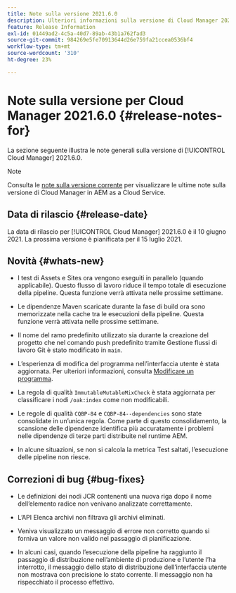 ```yaml
---
title: Note sulla versione 2021.6.0
description: Ulteriori informazioni sulla versione di Cloud Manager 2021.6.0.
feature: Release Information
exl-id: 01449ad2-4c5a-40d7-89ab-43b1a762fad3
source-git-commit: 984269e5fe70913644d26e759fa21ccea0536bf4
workflow-type: tm+mt
source-wordcount: '310'
ht-degree: 23%

---
```


# Note sulla versione per Cloud Manager 2021.6.0 {#release-notes-for}

La sezione seguente illustra le note generali sulla versione di [!UICONTROL Cloud Manager] 2021.6.0.

>[!NOTE]
>Consulta le [note sulla versione corrente](https://experienceleague.adobe.com/en/docs/experience-manager-cloud-service/content/release-notes/cloud-manager/current#getting-access) per visualizzare le ultime note sulla versione di Cloud Manager in AEM as a Cloud Service.

## Data di rilascio {#release-date}

La data di rilascio per [!UICONTROL Cloud Manager] 2021.6.0 è il 10 giugno 2021.
La prossima versione è pianificata per il 15 luglio 2021.

## Novità {#whats-new}

* I test di Assets e Sites ora vengono eseguiti in parallelo (quando applicabile). Questo flusso di lavoro riduce il tempo totale di esecuzione della pipeline. Questa funzione verrà attivata nelle prossime settimane.

* Le dipendenze Maven scaricate durante la fase di build ora sono memorizzate nella cache tra le esecuzioni della pipeline. Questa funzione verrà attivata nelle prossime settimane.

* Il nome del ramo predefinito utilizzato sia durante la creazione del progetto che nel comando push predefinito tramite Gestione flussi di lavoro Git è stato modificato in `main`.

* L’esperienza di modifica del programma nell’interfaccia utente è stata aggiornata. Per ulteriori informazioni, consulta [Modificare un programma](/help/getting-started/program-setup.md#editing-program).

* La regola di qualità `ImmutableMutableMixCheck` è stata aggiornata per classificare i nodi `/oak:index` come non modificabili.

* Le regole di qualità `CQBP-84` e `CQBP-84--dependencies` sono state consolidate in un’unica regola. Come parte di questo consolidamento, la scansione delle dipendenze identifica più accuratamente i problemi nelle dipendenze di terze parti distribuite nel runtime AEM.

* In alcune situazioni, se non si calcola la metrica Test saltati, l’esecuzione delle pipeline non riesce.

## Correzioni di bug {#bug-fixes}

* Le definizioni dei nodi JCR contenenti una nuova riga dopo il nome dell’elemento radice non venivano analizzate correttamente.

* L’API Elenca archivi non filtrava gli archivi eliminati.

* Veniva visualizzato un messaggio di errore non corretto quando si forniva un valore non valido nel passaggio di pianificazione.

* In alcuni casi, quando l’esecuzione della pipeline ha raggiunto il passaggio di distribuzione nell’ambiente di produzione e l’utente l’ha interrotto, il messaggio dello stato di distribuzione dell’interfaccia utente non mostrava con precisione lo stato corrente. Il messaggio non ha rispecchiato il processo effettivo.
